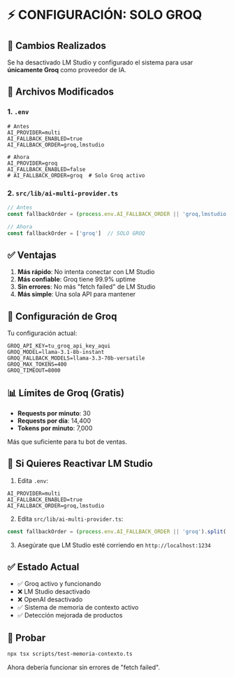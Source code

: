 # ⚡ CONFIGURACIÓN: SOLO GROQ

## 🎯 Cambios Realizados

Se ha desactivado LM Studio y configurado el sistema para usar **únicamente Groq** como proveedor de IA.

## 📝 Archivos Modificados

### 1. `.env`
```env
# Antes
AI_PROVIDER=multi
AI_FALLBACK_ENABLED=true
AI_FALLBACK_ORDER=groq,lmstudio

# Ahora
AI_PROVIDER=groq
AI_FALLBACK_ENABLED=false
# AI_FALLBACK_ORDER=groq  # Solo Groq activo
```

### 2. `src/lib/ai-multi-provider.ts`
```typescript
// Antes
const fallbackOrder = (process.env.AI_FALLBACK_ORDER || 'groq,lmstudio,openai').split(',')

// Ahora
const fallbackOrder = ['groq']  // SOLO GROQ
```

## ✅ Ventajas

1. **Más rápido**: No intenta conectar con LM Studio
2. **Más confiable**: Groq tiene 99.9% uptime
3. **Sin errores**: No más "fetch failed" de LM Studio
4. **Más simple**: Una sola API para mantener

## 🔧 Configuración de Groq

Tu configuración actual:
```env
GROQ_API_KEY=tu_groq_api_key_aqui
GROQ_MODEL=llama-3.1-8b-instant
GROQ_FALLBACK_MODELS=llama-3.3-70b-versatile
GROQ_MAX_TOKENS=400
GROQ_TIMEOUT=8000
```

## 📊 Límites de Groq (Gratis)

- **Requests por minuto**: 30
- **Requests por día**: 14,400
- **Tokens por minuto**: 7,000

Más que suficiente para tu bot de ventas.

## 🔄 Si Quieres Reactivar LM Studio

1. Edita `.env`:
```env
AI_PROVIDER=multi
AI_FALLBACK_ENABLED=true
AI_FALLBACK_ORDER=groq,lmstudio
```

2. Edita `src/lib/ai-multi-provider.ts`:
```typescript
const fallbackOrder = (process.env.AI_FALLBACK_ORDER || 'groq').split(',')
```

3. Asegúrate que LM Studio esté corriendo en `http://localhost:1234`

## ✅ Estado Actual

- ✅ Groq activo y funcionando
- ❌ LM Studio desactivado
- ❌ OpenAI desactivado
- ✅ Sistema de memoria de contexto activo
- ✅ Detección mejorada de productos

## 🧪 Probar

```bash
npx tsx scripts/test-memoria-contexto.ts
```

Ahora debería funcionar sin errores de "fetch failed".
